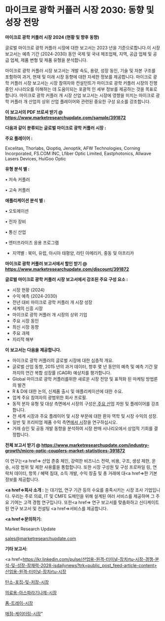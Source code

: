 # 마이크로 광학 커플러 시장 2030: 동향 및 성장 전망

<strong>마이크로 광학 커플러 시장 2024 (현황 및 향후 동향)</strong>

글로벌 마이크로 광학 커플러 시장에 대한 보고서는 2023 년을 기준으로합니다.이 시장 보고서는 예측 기간 (2024-2030) 동안 국제 및 국내 제조업체, 지역, 공급 업체 및 공급 업체, 제품 변형 및 제품 유형을 분석합니다.

마이크로 광학 커플러 시장 보고서는 개발 속도, 용량, 성장 동인, 기술 및 자본 구조를 포함하여 과거, 현재 및 미래 시장 동향에 대한 자세한 정보를 제공합니다. 마이크로 광학 커플러 시장 보고서는 시장 참여자와 컨설턴트가 마이크로 광학 커플러 시장의 진행중인 시나리오를 이해하는 데 도움이되는 포괄적 인 세부 정보를 제공하는 것을 목표로합니다. 마이크로 광학 커플러 개 시장 산업 보고서는 시장에 영향을 미치는 마이크로 광학 커플러 개 산업의 상위 산업 플레이어와 관련된 중요한 구성 요소를 강조합니다.



<strong>이 보고서의 PDF 브로셔 받기 @ <a href=https://www.marketresearchupdate.com/sample/391872>https://www.marketresearchupdate.com/sample/391872</a></strong>



<strong>다음과 같이 분류되는 글로벌 마이크로 광학 커플러 시장 :</strong>



<strong>주요 플레이어 :</strong>

Excelitas, Thorlabs, Qioptiq, Jenoptik, AFW Technologies, Corning Incorporated, FS.COM INC, Lfiber Optic Limited, Eastphotonics, Allwave Lasers Devices, HuiGoo Optic



<strong>유형 분석 별 :</strong>

• 저속 커플러

• 고속 커플러



<strong>애플리케이션 분석 별 :</strong>

• 오토메이션

• 전자 장비

• 통신 산업

• 엔터프라이즈 응용 프로그램

<ul>
  <li>지역별 : 북미, 유럽, 아시아 태평양, 라틴 아메리카, 중동 및 아프리카</li>
</ul>


<strong>마이크로 광학 커플러 보고서에서 할인 받기 @ <a href=https://www.marketresearchupdate.com/discount/391872>https://www.marketresearchupdate.com/discount/391872</a></strong>



<strong>글로벌 마이크로 광학 커플러 시장 보고서에서 강조된 주요 구성 요소 :</strong>
<ul>
  <li>시장 현황 (2024)</li>
  <li>수익 예측 (2024-2030)</li>
  <li>전년 대비 마이크로 광학 커플러 개 시장 성장</li>
  <li>세계의 신흥 시장</li>
  <li>마이크로 광학 커플러 개 시장의 상위 기업</li>
  <li>주요 시장 동인</li>
  <li>최신 시장 동향</li>
  <li>주요 과제</li>
  <li>지리적 해부</li>
</ul>


<strong>이 보고서는 다음을 제공합니다.</strong>
<ul>
  <li>마이크로 광학 커플러의 글로벌 시장에 대한 심층적 개요.</li>
  <li>글로벌 산업 동향, 2015 년의 과거 데이터, 향후 몇 년 동안의 예측 및 예측 기간 말까지의 연간 복합 성장률 (CAGR) 예상치를 평가합니다.</li>
  <li>Global 마이크로 광학 커플러를위한 새로운 시장 전망 및 표적화 된 마케팅 방법론의 발견</li>
  <li>R &amp; D에 대한 논의, 신제품 출시 및 애플리케이션에 대한 수요.</li>
  <li>업계 주요 참여자의 광범위한 회사 프로필.</li>
  <li>동적 분자 유형 및 대상 측면에서 시장의 구성은<a href=> 주요 산</a>업 자원 및 플레이어를 강조합니다.</li>
  <li>전 세계 시장과 주요 플레이어 및 시장 부문에 대한 환자 역학 및 시장 수익의 성장.</li>
  <li>일반 및 프리미엄 제품 수익 측면<a href=>에서 시</a>장을 연구하십시오.</li>
  <li>거래 승인 및 공동 개발 동향을 분석하여 시장 판매 시나리오에서 상업적 기회를 결정합니다.</li>
</ul>



<strong>전체 보고서 받기 @ <a href=https://www.marketresearchupdate.com/industry-growth/micro-optic-couplers-market-statistices-391872>https://www.marketresearchupdate.com/industry-growth/micro-optic-couplers-market-statistices-391872</a></strong>

이 연구는<a href=> 산업 존중</a> 체인, 강력한 비즈니스 전략, 비용, 구조, 생성 제한, 운송, 시장 범위 및 제한 사용률을 통합합니다. 또한 시장 구성원 및 구성 프로파일 링, 연락처 데이터, 항목 / 혜택 침대, 소득 개발, 수익 창출 및 총 거래에 대<a href=>한 기본 </a>정보를 제공합니다.



<strong><a href=>회사 소</a>개 :</strong>
는 대기업, 연구 기관 등의 수요를 충족시키는 시장 조사 기업입니다. 우리는 주로 의료, IT 및 CMFE 도메인을 위해 설계된 여러 서비스를 제공하며 그 주요 기여는 고객 경험 연구입니다. 또한<a href=> 연구 보</a>고서를 맞춤화하고 신디케이트 된 연구 보고서 및 컨설팅 <a href=>서비스</a>를 제공합니다.



<strong><a href=>문의하기:</a></strong>

Market Research Update

sales@marketresearchupdate.com



<strong>기타 보고서:</strong>

<a href=https://kr.linkedin.com/pulse/산업용-원격-터미널-장치rtu-시장-경쟁-분석-및-성장-잠재력-2028-isdailynews?trk=public_post_feed-article-content>산업용-원격-터미널-장치rtu-시장</a>

<a href=https://www.linkedin.com/pulse/탄소-포집-및-저장-시장-세분화-연구-목표-고객2029년-survey-savvy-insights-360-analysis/>탄소-포집-및-저장-시장</a>

<a href=https://www.linkedin.com/pulse/의료용-아스파라기나제-시장-경쟁-분석-및-성장-잠재력-2029-analytics-alchemy-360-analysis-fdemf/>의료용-아스파라기나제-시장</a>

<a href=https://www.linkedin.com/pulse/폼-트레이-시장-동향-및-성장-전망-survey-savvy-insights-360-analysis-crpcf/>폼-트레이-시장</a>

<a href=https://www.linkedin.com/pulse/매점-케이터링-시장-규모-및-성장-2023-survey-savvy-insights-360-analysis-rsbdf/>매점-케이터링-시장</a>"
